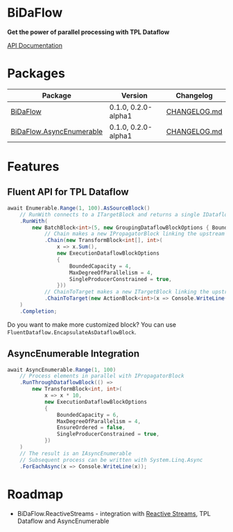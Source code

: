 # BiDaFlow

**Get the power of parallel processing with TPL Dataflow**

[API Documentation](https://azyobuzin.github.io/BiDaFlow/api/index.html)

# Packages

| Package | Version | Changelog |
| ------- | ------- | --------- |
| [BiDaFlow](https://www.nuget.org/packages/BiDaFlow) | 0.1.0, 0.2.0-alpha1 | [CHANGELOG.md](BiDaFlow/CHANGELOG.md) |
| [BiDaFlow.AsyncEnumerable](https://www.nuget.org/packages/BiDaFlow.AsyncEnumerable) | 0.1.0, 0.2.0-alpha1 | [CHANGELOG.md](BiDaFlow.AsyncEnumerable/CHANGELOG.md) |

# Features

## Fluent API for TPL Dataflow

```csharp
await Enumerable.Range(1, 100).AsSourceBlock()
    // RunWith connects to a ITargetBlock and returns a single IDataflowBlock
    .RunWith(
        new BatchBlock<int>(5, new GroupingDataflowBlockOptions { BoundedCapacity = 5 })
            // Chain makes a new IPropagatorBlock linking the upstream and downstream blocks
            .Chain(new TransformBlock<int[], int>(
                x => x.Sum(),
                new ExecutionDataflowBlockOptions
                {
                    BoundedCapacity = 4,
                    MaxDegreeOfParallelism = 4,
                    SingleProducerConstrained = true,
                }))
            // ChainToTarget makes a new ITargetBlock linking the upstream and downstream blocks
            .ChainToTarget(new ActionBlock<int>(x => Console.WriteLine(x)))
    )
    .Completion;
```

Do you want to make more customized block? You can use `FluentDataflow.EncapsulateAsDataflowBlock`.

## AsyncEnumerable Integration

```csharp
await AsyncEnumerable.Range(1, 100)
    // Process elements in parallel with IPropagatorBlock
    .RunThroughDataflowBlock(() =>
        new TransformBlock<int, int>(
            x => x * 10,
            new ExecutionDataflowBlockOptions
            {
                BoundedCapacity = 6,
                MaxDegreeOfParallelism = 4,
                EnsureOrdered = false,
                SingleProducerConstrained = true,
            })
    )
    // The result is an IAsyncEnumerable
    // Subsequent process can be written with System.Linq.Async
    .ForEachAsync(x => Console.WriteLine(x));
```

# Roadmap

- BiDaFlow.ReactiveStreams - integration with [Reactive Streams](https://github.com/reactive-streams/reactive-streams-dotnet), TPL Dataflow and AsyncEnumerable
